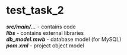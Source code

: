 # test_task_2

***src/main/...*** - contains code   <br />
***libs*** - contains external libraries  <br />
***db_model.mwb*** - database model (for MySQL) <br />
***pom.xml*** - project object model <br />